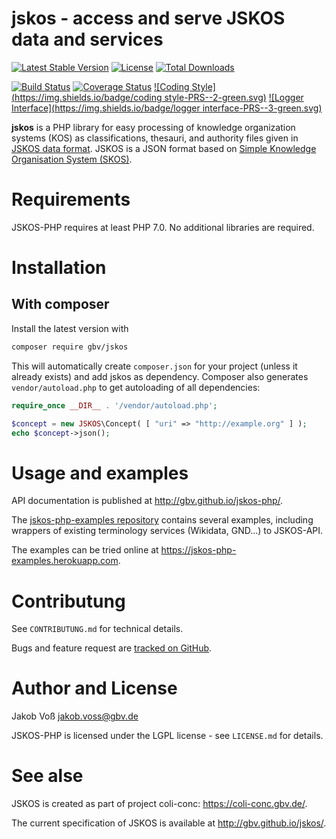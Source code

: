# jskos - access and serve JSKOS data and services

[![Latest Stable Version](https://poser.pugx.org/gbv/jskos/v/stable)](https://packagist.org/packages/gbv/jskos)
[![License](https://poser.pugx.org/gbv/jskos/license)](https://packagist.org/packages/gbv/jskos)
[![Total Downloads](https://poser.pugx.org/gbv/jskos/downloads)](https://packagist.org/packages/gbv/jskos)

[![Build Status](https://img.shields.io/travis/gbv/jskos-php.svg)](https://travis-ci.org/gbv/jskos-php)
[![Coverage Status](https://coveralls.io/repos/gbv/jskos-php/badge.svg?branch=master)](https://coveralls.io/r/gbv/jskos-php)
[![Coding Style](https://img.shields.io/badge/coding style-PRS--2-green.svg)](http://www.php-fig.org/psr/psr-2/)
[![Logger Interface](https://img.shields.io/badge/logger interface-PRS--3-green.svg)](http://www.php-fig.org/psr/psr-3/)

**jskos** is a PHP library for easy processing of knowledge organization systems (KOS) as classifications, thesauri, and authority files given in [JSKOS data format](http://gbv.github.io/jskos/). JSKOS is a JSON format based on [Simple Knowledge Organisation System (SKOS)](http://www.w3.org/TR/skos-reference).

# Requirements

JSKOS-PHP requires at least PHP 7.0. No additional libraries are required.

# Installation

## With composer

Install the latest version with

~~~bash
composer require gbv/jskos
~~~

This will automatically create `composer.json` for your project (unless it already exists) and add jskos as dependency. Composer also generates `vendor/autoload.php` to get autoloading of all dependencies: 

~~~php
require_once __DIR__ . '/vendor/autoload.php';

$concept = new JSKOS\Concept( [ "uri" => "http://example.org" ] );
echo $concept->json();
~~~

# Usage and examples

API documentation is published at <http://gbv.github.io/jskos-php/>.

The [jskos-php-examples repository](https://github.com/gbv/jskos-php-examples)
contains several examples, including wrappers of existing terminology services
(Wikidata, GND...) to JSKOS-API.

The examples can be tried online at <https://jskos-php-examples.herokuapp.com>.

# Contributung

See `CONTRIBUTUNG.md` for technical details.

Bugs and feature request are [tracked on GitHub](https://github.com/gbv/jskos-php/issues).

# Author and License

Jakob Voß <jakob.voss@gbv.de>

JSKOS-PHP is licensed under the LGPL license - see `LICENSE.md` for details.

# See alse

JSKOS is created as part of project coli-conc: <https://coli-conc.gbv.de/>.

The current specification of JSKOS is available at <http://gbv.github.io/jskos/>.
